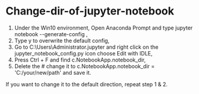# Change-dir-of-jupyter-notebook
1. Under the Win10 environment, Open Anaconda Prompt and type  jupyter notebook --generate-config ,
2. Type  y  to overwrite the default config,
3. Go to  C:\Users\Administrator\.jupyter  and right click on the  jupyter_notebook_config.py  icon choose   Edit with IDLE,
4. Press  Ctrl + F  and find  c.NotebookApp.notebook_dir,
5. Delete the # change it to  c.NotebookApp.notebook_dir =  'C:/your/new/path'  and save it.

If you want to change it to the default direction, repeat step 1 & 2.
